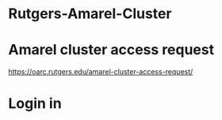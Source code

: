 # Rutgers-Amarel-Cluster

# Amarel cluster access request
https://oarc.rutgers.edu/amarel-cluster-access-request/

# Login in
